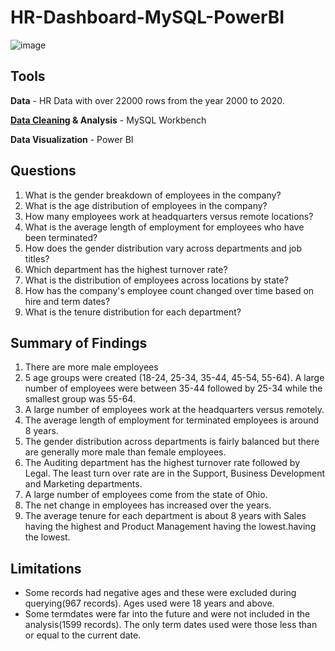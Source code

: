 # HR-Dashboard-MySQL-PowerBI

![image](https://github.com/Bhadey/portfolio-projects/blob/main/Data%20Visualization/HR/HR%20Dashboard.png)

## Tools

**Data** - HR Data with over 22000 rows from the year 2000 to 2020.

**[Data Cleaning](https://github.com/nkosanamolefe/portfolio-projects/tree/main/SQL/HR) & Analysis** - MySQL Workbench

**Data Visualization** - Power BI

## Questions

1. What is the gender breakdown of employees in the company?
2. What is the age distribution of employees in the company?
3. How many employees work at headquarters versus remote locations?
4. What is the average length of employment for employees who have been terminated?
5. How does the gender distribution vary across departments and job titles?
6. Which department has the highest turnover rate?
7. What is the distribution of employees across locations by state?
8. How has the company's employee count changed over time based on hire and term dates?
9. What is the tenure distribution for each department?

## Summary of Findings

1. There are more male employees
2. 5 age groups were created (18-24, 25-34, 35-44, 45-54, 55-64). A large number of employees were between 35-44 followed by 25-34 while the smallest group was 55-64.
3. A large number of employees work at the headquarters versus remotely.
4. The average length of employment for terminated employees is around 8 years.
5. The gender distribution across departments is fairly balanced but there are generally more male than female employees.
6. The Auditing department has the highest turnover rate followed by Legal. The least turn over rate are in the Support, Business Development and Marketing departments.
7. A large number of employees come from the state of Ohio.
8. The net change in employees has increased over the years.
9. The average tenure for each department is about 8 years with Sales having the highest and Product Management having the lowest.having the lowest.

## Limitations

- Some records had negative ages and these were excluded during querying(967 records). Ages used were 18 years and above.
- Some termdates were far into the future and were not included in the analysis(1599 records). The only term dates used were those less than or equal to the current date.
